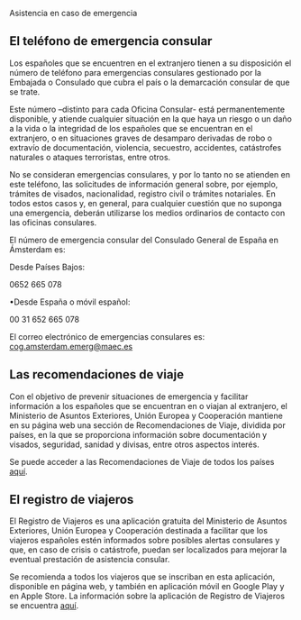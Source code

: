  Asistencia en caso de emergencia

  El teléfono de emergencia consular
----------------------------------

 Los españoles que se encuentren en el extranjero tienen a su disposición el número de teléfono para emergencias consulares gestionado por la Embajada o Consulado que cubra el país o la demarcación consular de que se trate.

 Este número –distinto para cada Oficina Consular- está permanentemente disponible, y atiende cualquier situación en la que haya un riesgo o un daño a la vida o la integridad de los españoles que se encuentran en el extranjero, o en situaciones graves de desamparo derivadas de robo o extravío de documentación, violencia, secuestro, accidentes, catástrofes naturales o ataques terroristas, entre otros.

 No se consideran emergencias consulares, y por lo tanto no se atienden en este teléfono, las solicitudes de información general sobre, por ejemplo, trámites de visados, nacionalidad, registro civil o trámites notariales. En todos estos casos y, en general, para cualquier cuestión que no suponga una emergencia, deberán utilizarse los medios ordinarios de contacto con las oficinas consulares.

 El número de emergencia consular del Consulado General de España en Ámsterdam es:

Desde Países Bajos:

0652 665 078

•Desde España o móvil español:

00 31 652 665 078

El correo electrónico de emergencias consulares es: cog.amsterdam.emerg@maec.es

 Las recomendaciones de viaje
----------------------------

 Con el objetivo de prevenir situaciones de emergencia y facilitar información a los españoles que se encuentran en o viajan al extranjero, el Ministerio de Asuntos Exteriores, Unión Europea y Cooperación mantiene en su página web una sección de Recomendaciones de Viaje, dividida por países, en la que se proporciona información sobre documentación y visados, seguridad, sanidad y divisas, entre otros aspectos interés.

  Se puede acceder a las Recomendaciones de Viaje de todos los países [aquí](https://www.exteriores.gob.es/es/ServiciosAlCiudadano/Paginas/Recomendaciones-de-viaje.aspx). 

 El registro de viajeros
-----------------------

 El Registro de Viajeros es una aplicación gratuita del Ministerio de Asuntos Exteriores, Unión Europea y Cooperación destinada a facilitar que los viajeros españoles estén informados sobre posibles alertas consulares y que, en caso de crisis o catástrofe, puedan ser localizados para mejorar la eventual prestación de asistencia consular.

  Se recomienda a todos los viajeros que se inscriban en esta aplicación, disponible en página web, y también en aplicación móvil en Google Play y en Apple Store. La información sobre la aplicación de Registro de Viajeros se encuentra [aquí](https://registroviajeros.exteriores.gob.es/). 

  